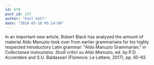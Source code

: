 ```yaml
---
id: 678
post_id: 237
author: "Paul Gehl"
date: "2018-03-18 05:14:09"
---
```

In an important new article, Robert Black has analyzed the amount of material Aldo Manuzio took over from earlier grammarians for his highly respected introductory Latin grammar: "Aldo Manuzio Grammarian," in C*ollectanea manuziana. Studi critici su Aldo Manuzio*, ed. by P.D. Accendere and S.U. Baldassari (Florence: Le Lettere, 2017), pp. 65-92.
